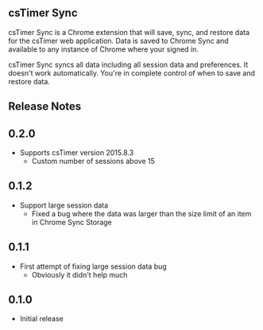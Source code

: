 csTimer Sync
------------

csTimer Sync is a Chrome extension that will save, sync, and restore data for the csTimer web application. Data is saved to Chrome Sync and available to any instance of Chrome where your signed in.

csTimer Sync syncs all data including all session data and preferences. It doesn't work automatically. You're in complete control of when to save and restore data.

Release Notes
-------------

0.2.0
-----

- Supports csTimer version 2015.8.3
    - Custom number of sessions above 15

0.1.2
-----

- Support large session data
    - Fixed a bug where the data was larger than the size limit of an item in Chrome Sync Storage

0.1.1
-----

- First attempt of fixing large session data bug
    - Obviously it didn't help much

0.1.0
-----

- Initial release
